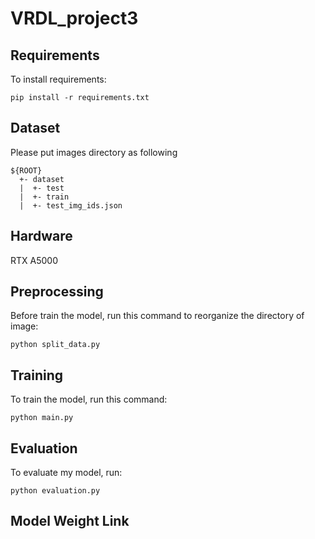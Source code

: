 # VRDL_project3

## Requirements

To install requirements:

```setup
pip install -r requirements.txt
```

## Dataset
Please put images directory as following
```
${ROOT}
  +- dataset
  |  +- test
  |  +- train
  |  +- test_img_ids.json
```
## Hardware

RTX A5000

## Preprocessing
Before train the model, run this command to reorganize the directory of image:
```
python split_data.py
```
## Training

To train the model, run this command:

```
python main.py
```

## Evaluation

To evaluate my model, run:

```eval
python evaluation.py
```
## Model Weight Link

